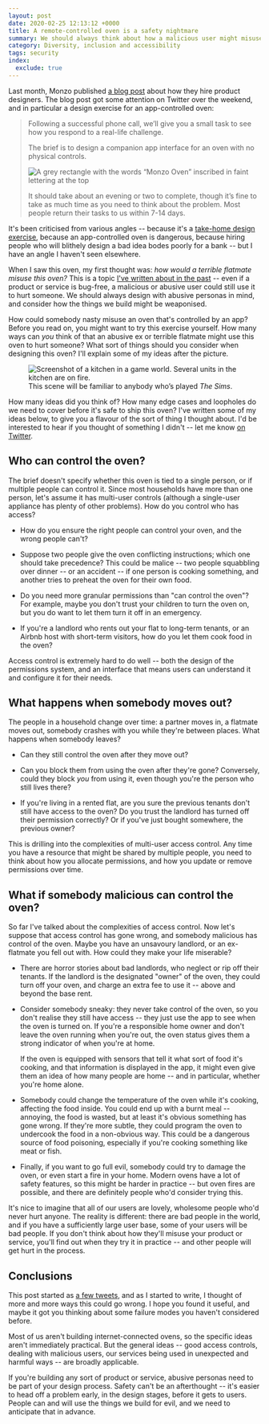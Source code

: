 ```yaml
---
layout: post
date: 2020-02-25 12:13:12 +0000
title: A remote-controlled oven is a safety nightmare
summary: We should always think about how a malicious user might misuse the things we build. What could they do with a remote-controlled oven?
category: Diversity, inclusion and accessibility
tags: security
index:
  exclude: true
---
```


Last month, Monzo published [a blog post][monzo] about how they hire product designers.
The blog post got some attention on Twitter over the weekend, and in particular a design exercise for an app-controlled oven:

> Following a successful phone call, we’ll give you a small task to see how you respond to a real-life challenge.
>
> The brief is to design a companion app interface for an oven with no physical controls.
>
> <img src="/images/2020/monzo_oven.png" alt="A grey rectangle with the words “Monzo Oven” inscribed in faint lettering at the top">
>
> It should take about an evening or two to complete, though it’s fine to take as much time as you need to think about the problem. Most people return their tasks to us within 7-14 days.

[monzo]: https://monzo.com/blog/2019/01/17/monzo-product-designer-jobs

It's been criticised from various angles -- because it's a [take-home design exercise][exercises], because an app-controlled oven is dangerous, because hiring people who will blithely design a bad idea bodes poorly for a bank -- but I have an angle I haven't seen elsewhere.

[exercises]: https://orgdesignfordesignorgs.com/2018/05/15/design-exercises-are-a-bad-interviewing-practice/

When I saw this oven, my first thought was: *how would a terrible flatmate misuse this oven?*
This is a topic [I've written about in the past][assume_worst_intent] -- even if a product or service is bug-free, a malicious or abusive user could still use it to hurt someone.
We should always design with abusive personas in mind, and consider how the things we build might be weaponised.

[assume_worst_intent]: /2018/09/assume-worst-intent/

How could somebody nasty misuse an oven that's controlled by an app?
Before you read on, you might want to try this exercise yourself.
How many ways can *you* think of that an abusive ex or terrible flatmate might use this oven to hurt someone?
What sort of things should you consider when designing this oven?
I'll explain some of my ideas after the picture.

<figure>
  <img src="/images/2020/kitchen_fire.jpg" alt="Screenshot of a kitchen in a game world. Several units in the kitchen are on fire.">
  <figcaption>
    This scene will be familiar to anybody who&rsquo;s played <em>The Sims</em>.
  </figcaption>
</figure>

How many ideas did you think of?
How many edge cases and loopholes do we need to cover before it's safe to ship this oven?
I've written some of my ideas below, to give you a flavour of the sort of thing I thought about.
I'd be interested to hear if you thought of something I didn't -- let me know [on Twitter](https://twitter.com/alexwlchan).



## Who can control the oven?

The brief doesn't specify whether this oven is tied to a single person, or if multiple people can control it.
Since most households have more than one person, let's assume it has multi-user controls (although a single-user appliance has plenty of other problems).
How do you control who has access?

-   How do you ensure the right people can control your oven, and the wrong people can't?

-   Suppose two people give the oven conflicting instructions; which one should take precedence?
    This could be malice -- two people squabbling over dinner -- or an accident -- if one person is cooking something, and another tries to preheat the oven for their own food.

-   Do you need more granular permissions than "can control the oven"?
    For example, maybe you don't trust your children to turn the oven on, but you do want to let them turn it off in an emergency.

-   If you're a landlord who rents out your flat to long-term tenants, or an Airbnb host with short-term visitors, how do you let them cook food in the oven?

Access control is extremely hard to do well -- both the design of the permissions system, and an interface that means users can understand it and configure it for their needs.



## What happens when somebody moves out?

The people in a household change over time: a partner moves in, a flatmate moves out, somebody crashes with you while they're between places.
What happens when somebody leaves?

-   Can they still control the oven after they move out?

-   Can you block them from using the oven after they're gone?
    Conversely, could they block *you* from using it, even though you're the person who still lives there?

<!-- -   It's tempting to use physical controls as the deciding factor in access control.
    If I can get to the oven, I can pair my phone with it and I'm able to control it.
    (This is how my oven works, with physical knobs and buttons.
    If you're in my kitchen, you can turn my oven on -- but you can't do it remotely.)

    Somebody who's moved out might still visit from time to time.
    Are they allowed to control the oven when they're back? -->

-   If you're living in a rented flat, are you sure the previous tenants don't still have access to the oven?
    Do you trust the landlord has turned off their permission correctly?
    Or if you've just bought somewhere, the previous owner?

This is drilling into the complexities of multi-user access control.
Any time you have a resource that might be shared by multiple people, you need to think about how you allocate permissions, and how you update or remove permissions over time.



## What if somebody malicious can control the oven?

So far I've talked about the complexities of access control.
Now let's suppose that access control has gone wrong, and somebody malicious has control of the oven.
Maybe you have an unsavoury landlord, or an ex-flatmate you fell out with.
How could they make your life miserable?

<!-- -   They can turn off your access to the oven, so you can't cook food.
    This is plain annoying, but not especially harmful. -->

-   There are horror stories about bad landlords, who neglect or rip off their tenants.
    If the landlord is the designated "owner" of the oven, they could turn off your oven, and charge an extra fee to use it -- above and beyond the base rent.

-   Consider somebody sneaky: they never take control of the oven, so you don't realise they still have access -- they just use the app to see when the oven is turned on.
    If you're a responsible home owner and don't leave the oven running when you're out, the oven status gives them a strong indicator of when you're at home.

    If the oven is equipped with sensors that tell it what sort of food it's cooking, and that information is displayed in the app, it might even give them an idea of how many people are home -- and in particular, whether you're home alone.

-   Somebody could change the temperature of the oven while it's cooking, affecting the food inside.
    You could end up with a burnt meal -- annoying, the food is wasted, but at least it's obvious something has gone wrong.
    If they're more subtle, they could program the oven to undercook the food in a non-obvious way.
    This could be a dangerous source of food poisoning, especially if you're cooking something like meat or fish.

-   Finally, if you want to go full evil, somebody could try to damage the oven, or even start a fire in your home.
    Modern ovens have a lot of safety features, so this might be harder in practice -- but oven fires are possible, and there are definitely people who'd consider trying this.

It's nice to imagine that all of our users are lovely, wholesome people who'd never hurt anyone.
The reality is different: there are bad people in the world, and if you have a sufficiently large user base, some of your users will be bad people.
If you don't think about how they'll misuse your product or service, you'll find out when they try it in practice -- and other people will get hurt in the process.



## Conclusions

This post started as [a few tweets][thread], and as I started to write, I thought of more and more ways this could go wrong.
I hope you found it useful, and maybe it got you thinking about some failure modes you haven't considered before.

Most of us aren't building internet-connected ovens, so the specific ideas aren't immediately practical.
But the general ideas -- good access controls, dealing with malicious users, our services being used in unexpected and harmful ways -- are broadly applicable.

If you're building any sort of product or service, abusive personas need to be part of your design process.
Safety can't be an afterthought -- it's easier to head off a problem early, in the design stages, before it gets to users.
People can and will use the things we build for evil, and we need to anticipate that in advance.

[thread]: https://twitter.com/alexwlchan/status/1231869918926299136
